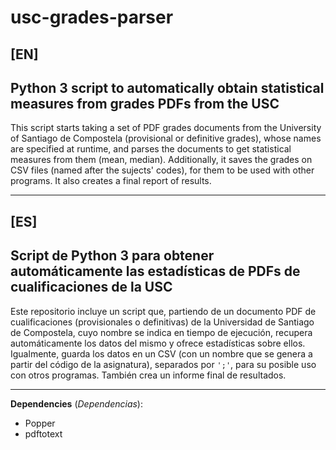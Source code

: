 # usc-grades-parser
## [EN]
## Python 3 script to automatically obtain statistical measures from grades PDFs from the USC
This script starts taking a set of PDF grades documents from the University of Santiago de Compostela (provisional or definitive grades), whose names are specified at runtime, and parses the documents to get statistical measures from them (mean, median). Additionally, it saves the grades on CSV files (named after the sujects' codes), for them to be used with other programs. It also creates a final report of results.

---

## [ES]
## Script de Python 3 para obtener automáticamente las estadísticas de PDFs de cualificaciones de la USC
Este repositorio incluye un script que, partiendo de un documento PDF de cualificaciones (provisionales o definitivas) de la Universidad de Santiago de Compostela, cuyo nombre se indica en tiempo de ejecución, recupera automáticamente los datos del mismo y ofrece estadísticas sobre ellos. Igualmente, guarda los datos en un CSV (con un nombre que se genera a partir del código de la asignatura), separados por ```';'```, para su posible uso con otros programas. También crea un informe final de resultados.

---

**Dependencies** (*Dependencias*):

- Popper
- pdftotext
